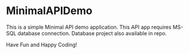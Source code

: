 # MinimalAPIDemo

This is a simple Minimal API demo application.
This API app requires MS-SQL database connection. Database project also available in repo.

Have Fun and Happy Coding!
